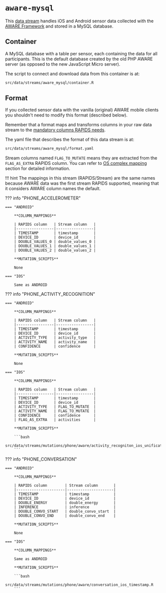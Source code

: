 # `aware-mysql`

This [data stream](../../datastreams/data-streams-introduction) handles iOS and Android sensor data collected with the [AWARE Framework](https://awareframework.com/) and stored in a MySQL database.

## Container
A MySQL database with a table per sensor, each containing the data for all participants. This is the default database created by the old PHP AWARE server (as opposed to the new JavaScript Micro server).

The script to connect and download data from this container is at:
```bash
src/data/streams/aware_mysql/container.R
```

## Format
If you collected sensor data with the vanilla (original) AWARE mobile clients you shouldn't need to modify this format (described below). 

Remember that a format maps and transforms columns in your raw data stream to the [mandatory columns RAPIDS needs](../mandatory-phone-format).

The yaml file that describes the format of this data stream is at:
```bash
src/data/streams/aware_mysql/format.yaml
```

Stream columns named `FLAG_TO_MUTATE` means they are extracted from the `FLAG_AS_EXTRA` RAPIDS column. You can refer to [OS complex mapping](../../datastreams/add-new-data-streams/#os-complex-mapping) section for detailed information.

!!! hint
    The mappings in this stream (RAPIDS/Stream) are the same names because AWARE data was the first stream RAPIDS supported, meaning that it considers AWARE column names the default.

??? info "PHONE_ACCELEROMETER"

    === "ANDROID"
    
        **COLUMN_MAPPINGS**

        | RAPIDS column   | Stream column   |
        |-----------------|-----------------|
        | TIMESTAMP       | timestamp       |
        | DEVICE_ID       | device_id       |
        | DOUBLE_VALUES_0 | double_values_0 |
        | DOUBLE_VALUES_1 | double_values_1 |
        | DOUBLE_VALUES_2 | double_values_2 |

        **MUTATION_SCRIPTS**

        None

    === "IOS"
    
        Same as ANDROID

??? info "PHONE_ACTIVITY_RECOGNITION"

    === "ANDROID"
    
        **COLUMN_MAPPINGS**

        | RAPIDS column   | Stream column   |
        |-----------------|-----------------|
        | TIMESTAMP       | timestamp       |
        | DEVICE_ID       | device_id       |
        | ACTIVITY_TYPE   | activity_type   |
        | ACTIVITY_NAME   | activity_name   |
        | CONFIDENCE      | confidence      |

        **MUTATION_SCRIPTS**

        None

    === "IOS"

        **COLUMN_MAPPINGS**

        | RAPIDS column   | Stream column   |
        |-----------------|-----------------|
        | TIMESTAMP       | timestamp       |
        | DEVICE_ID       | device_id       |
        | ACTIVITY_TYPE   | FLAG_TO_MUTATE  |
        | ACTIVITY_NAME   | FLAG_TO_MUTATE  |
        | CONFIDENCE      | confidence      |
        | FLAG_AS_EXTRA   | activities      |

        **MUTATION_SCRIPTS**
        
        ```bash
        src/data/streams/mutations/phone/aware/activity_recogniton_ios_unification.R
        ```

??? info "PHONE_CONVERSATION"

    === "ANDROID"
    
        **COLUMN_MAPPINGS**

        | RAPIDS column        | Stream column       |
        |----------------------|---------------------|
        | TIMESTAMP            | timestamp           |
        | DEVICE_ID            | device_id           |
        | DOUBLE_ENERGY        | double_energy       |
        | INFERENCE            | inference           |
        | DOUBLE_CONVO_START   | double_convo_start  |
        | DOUBLE_CONVO_END     | double_convo_end    |

        **MUTATION_SCRIPTS**

        None

    === "IOS"

        **COLUMN_MAPPINGS**

        Same as ANDROID

        **MUTATION_SCRIPTS**
        
        ```bash
        src/data/streams/mutations/phone/aware/conversation_ios_timestamp.R
        ```

